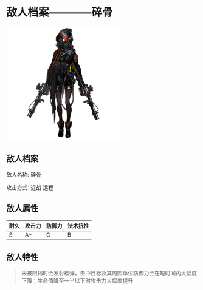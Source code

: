 # 敌人档案————碎骨

![碎骨](./eneIcons/碎骨.png)

## 敌人档案

敌人名称: 碎骨

攻击方式: 近战 远程

## 敌人属性

| 耐久      | 攻击力  | 防御力 | 法术抗性 |
|---------|------|-----|------|
| S | A+ | C | B |

## 敌人特性
> 未被阻挡时会发射榴弹，击中目标及其周围单位防御力会在短时间内大幅度下降；生命值降至一半以下时攻击力大幅度提升
